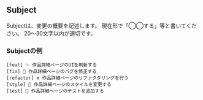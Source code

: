## Subject
Subjectは、変更の概要を記述します。
現在形で「◯◯する」等と書いてください。
20〜30文字以内が適切です。

### Subjectの例

```md:Subjectの例
[feat] ✨ 作品詳細ページのUIを刷新する
[fix] 🐛 作品詳細ページのバグを修正する
[refactor] ♻️ 作品詳細ページのリファクタリングを行う
[style] 💄 作品詳細ページのスタイルを変更する
[test] 🧪 作品詳細ページのテストを追加する
```